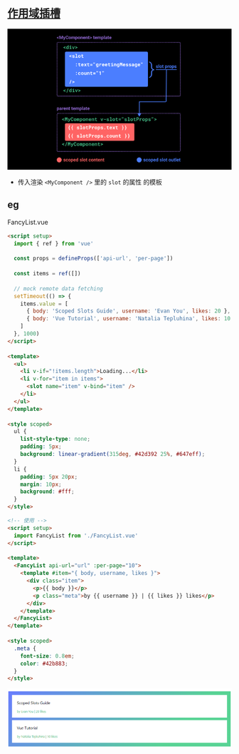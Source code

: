 # [`作用域插槽`](https://cn.vuejs.org/guide/components/slots.html#scoped-slots)

![](./.assets/作用域插槽-2023-10-13-17-24-48.png)

- 传入渲染 `<MyComponent />` 里的 `slot` 的属性 的模板

## eg

FancyList.vue

```html
<script setup>
  import { ref } from 'vue'

  const props = defineProps(['api-url', 'per-page'])

  const items = ref([])

  // mock remote data fetching
  setTimeout(() => {
    items.value = [
      { body: 'Scoped Slots Guide', username: 'Evan You', likes: 20 },
      { body: 'Vue Tutorial', username: 'Natalia Tepluhina', likes: 10 },
    ]
  }, 1000)
</script>

<template>
  <ul>
    <li v-if="!items.length">Loading...</li>
    <li v-for="item in items">
      <slot name="item" v-bind="item" />
    </li>
  </ul>
</template>

<style scoped>
  ul {
    list-style-type: none;
    padding: 5px;
    background: linear-gradient(315deg, #42d392 25%, #647eff);
  }
  li {
    padding: 5px 20px;
    margin: 10px;
    background: #fff;
  }
</style>
```

```html
<!-- 使用 -->
<script setup>
  import FancyList from './FancyList.vue'
</script>

<template>
  <FancyList api-url="url" :per-page="10">
    <template #item="{ body, username, likes }">
      <div class="item">
        <p>{{ body }}</p>
        <p class="meta">by {{ username }} | {{ likes }} likes</p>
      </div>
    </template>
  </FancyList>
</template>

<style scoped>
  .meta {
    font-size: 0.8em;
    color: #42b883;
  }
</style>
```

![](./.assets/作用域插槽-2023-10-13-17-42-28.png)
